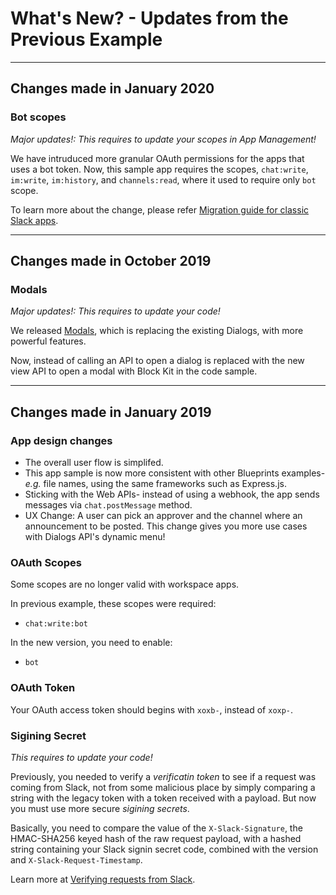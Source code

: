 # What's New? - Updates from the Previous Example

---
## Changes made in January 2020

### Bot scopes

*Major updates!: This requires to update your scopes in App Management!*

We have intruduced more granular OAuth permissions for the apps that uses a bot token. Now, this sample app requires the scopes, `chat:write`, `im:write`, `im:history`, and `channels:read`, where it used to require only `bot` scope.

To learn more about the change, please refer [Migration guide for classic Slack apps](https://api.slack.com/authentication/migration).

---
## Changes made in October 2019

### Modals

*Major updates!: This requires to update your code!*

We released [Modals](https://api.slack.com/block-kit/surfaces/modals), which is replacing the existing Dialogs, with more powerful features.

Now, instead of calling an API to open a dialog is replaced with the new view API to open a modal with Block Kit in the code sample.

---
## Changes made in January 2019

### App design changes

* The overall user flow is simplifed. 
* This app sample is now more consistent with other Blueprints examples- *e.g.* file names, using the same frameworks such as Express.js.
* Sticking with the Web APIs- instead of using a webhook, the app sends messages via `chat.postMessage` method.
* UX Change: A user can pick an approver and the channel where an announcement to be posted. This change gives you more use cases with Dialogs API's dynamic menu!

### OAuth Scopes

Some scopes are no longer valid with workspace apps.

In previous example, these scopes were required:
* `chat:write:bot`

In the new version, you need to enable:
* `bot` 

### OAuth Token

Your OAuth access token should begins with `xoxb-`, instead of `xoxp-`.


### Sigining Secret 

*This requires to update your code!*

Previously, you needed to verify a *verificatin token* to see if a request was coming from Slack, not from some malicious place by simply comparing a string with the legacy token with a token received with a payload. But now you must use more secure *sigining secrets*.

Basically, you need to compare the value of the `X-Slack-Signature`, the HMAC-SHA256 keyed hash of the raw request payload, with a hashed string containing your Slack signin secret code, combined with the version and `X-Slack-Request-Timestamp`. 

Learn more at [Verifying requests from Slack](https://api.slack.com/docs/verifying-requests-from-slack).
